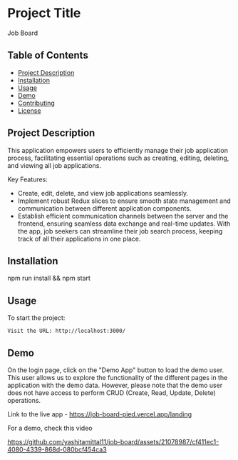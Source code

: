 # Project Title
Job Board

## Table of Contents
- [Project Description](#project-description)
- [Installation](#installation)
- [Usage](#usage)
- [Demo](#demo)
- [Contributing](#contributing)
- [License](#license)

## Project Description
This application empowers users to efficiently manage their job application process, facilitating essential operations such as creating, editing, deleting, and viewing all job applications.

Key Features:

- Create, edit, delete, and view job applications seamlessly.
- Implement robust Redux slices to ensure smooth state management and communication between different application components.
- Establish efficient communication channels between the server and the frontend, ensuring seamless data exchange and real-time updates.
With the app, job seekers can streamline their job search process, keeping track of all their applications in one place. 

## Installation
npm run install && npm start

## Usage
To start the project:

```
Visit the URL: http://localhost:3000/
```

## Demo

On the login page, click on the "Demo App" button to load the demo user. This user allows us to explore the functionality of the different pages in the application with the demo data. However, please note that the demo user does not have access to perform CRUD (Create, Read, Update, Delete) operations.

Link to the live app - https://job-board-pied.vercel.app/landing

For a demo, check this video

https://github.com/yashitamittal11/job-board/assets/21078987/cf411ec1-4080-4339-868d-080bcf454ca3

